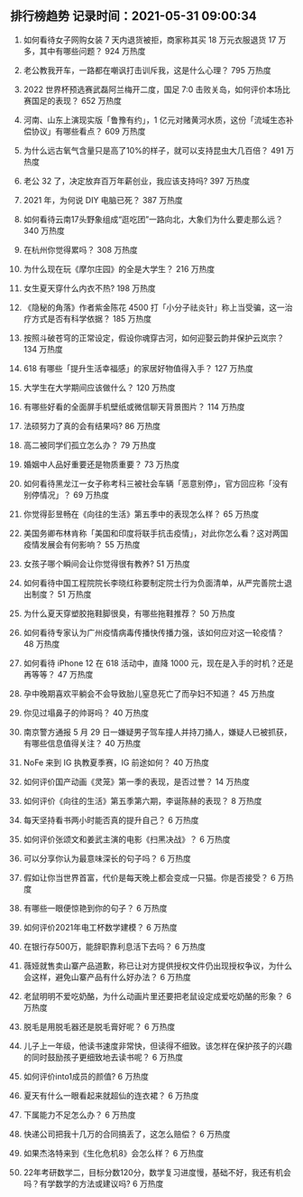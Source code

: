 
## 排行榜趋势 记录时间：2021-05-31 09:00:34
  
  1. 如何看待女子网购女装 7 天内退货被拒，商家称其买 18 万元衣服退货 17 万多，其中有哪些问题？ 924 万热度
    
  2. 老公教我开车，一路都在嘲讽打击训斥我，这是什么心理？ 795 万热度
    
  3. 2022 世界杯预选赛武磊阿兰梅开二度，国足 7:0 击败关岛，如何评价本场比赛国足的表现？ 652 万热度
    
  4. 河南、山东上演现实版「鲁豫有约」，1 亿元对赌黄河水质，这份「流域生态补偿协议」有哪些看点？ 609 万热度
    
  5. 为什么远古氧气含量只是高了10%的样子，就可以支持昆虫大几百倍？ 491 万热度
    
  6. 老公 32 了，决定放弃百万年薪创业，我应该支持吗? 397 万热度
    
  7. 2021 年，为何说 DIY 电脑已死？ 387 万热度
    
  8. 如何看待云南17头野象组成“逛吃团”一路向北，大象们为什么要走那么远？ 340 万热度
    
  9. 在杭州你觉得累吗？ 308 万热度
    
  10. 为什么现在玩《摩尔庄园》的全是大学生？ 216 万热度
    
  11. 女生夏天穿什么内衣不热? 198 万热度
    
  12. 《隐秘的角落》作者紫金陈花 4500 打「小分子祛炎针」称上当受骗，这一治疗方式是否有科学依据？ 185 万热度
    
  13. 按照斗破苍穹的正常设定，假设你魂穿古河，如何迎娶云韵并保护云岚宗？ 134 万热度
    
  14. 618 有哪些「提升生活幸福感」的家居好物值得入手？ 127 万热度
    
  15. 大学生在大学期间应该做什么？ 120 万热度
    
  16. 有哪些好看的全面屏手机壁纸或微信聊天背景图片？ 114 万热度
    
  17. 法硕努力了真的会有结果吗? 86 万热度
    
  18. 高二被同学们孤立怎么办？ 79 万热度
    
  19. 婚姻中人品好重要还是物质重要？ 73 万热度
    
  20. 如何看待黑龙江一女子称考科三被社会车辆「恶意别停」，官方回应称「没有别停情况」？ 69 万热度
    
  21. 你觉得彭昱畅在《向往的生活》第五季中的表现怎么样？ 65 万热度
    
  22. 美国务卿布林肯称「美国和印度将联手抗击疫情」，对此你怎么看？这对两国疫情发展会有何影响？ 55 万热度
    
  23. 女孩子哪个瞬间会让你觉得很有教养? 51 万热度
    
  24. 如何看待中国工程院院长李晓红称要制定院士行为负面清单，从严完善院士退出制度？ 51 万热度
    
  25. 为什么夏天穿塑胶拖鞋脚很臭，有哪些拖鞋推荐？ 50 万热度
    
  26. 如何看待专家认为广州疫情病毒传播快传播力强，该如何应对这一轮疫情？ 48 万热度
    
  27. 如何看待 iPhone 12 在 618 活动中，直降 1000 元，现在是入手的时机？还是再等等？ 47 万热度
    
  28. 孕中晚期喜欢平躺会不会导致胎儿窒息死亡了而孕妇不知道？ 45 万热度
    
  29. 你见过塌鼻子的帅哥吗？ 40 万热度
    
  30. 南京警方通报 5 月 29 日一嫌疑男子驾车撞人并持刀捅人，嫌疑人已被抓获，有哪些信息值得关注？ 40 万热度
    
  31. NoFe 来到 IG 执教夏季赛，IG 前途如何？ 40 万热度
    
  32. 如何评价国产动画《灵笼》第一季的表现，是否过誉？ 14 万热度
    
  33. 如何评价《向往的生活》第五季第六期，李诞陈赫的表现？ 8 万热度
    
  34. 每天坚持看书两小时能否真的提升自己？ 6 万热度
    
  35. 如何评价张颂文和姜武主演的电影《扫黑决战》？ 6 万热度
    
  36. 可以分享你认为最意味深长的句子吗？ 6 万热度
    
  37. 假如让你当世界首富，代价是每天晚上都会变成一只猫。你是否接受？ 6 万热度
    
  38. 有哪些一眼便惊艳到你的句子？ 6 万热度
    
  39. 如何评价2021年电工杯数学建模？ 6 万热度
    
  40. 在银行存500万，能辞职靠利息活下去吗？ 6 万热度
    
  41. 薇娅就售卖山寨产品道歉，称已让对方提供授权文件仍出现授权争议，为什么会这样，避免山寨产品有什么好办法？ 6 万热度
    
  42. 老鼠明明不爱吃奶酪，为什么动画片里还要把老鼠设定成爱吃奶酪的形象？ 6 万热度
    
  43. 脱毛是用脱毛器还是脱毛膏好呢？ 6 万热度
    
  44. 儿子上一年级，他读书速度非常快，但读得不细致。该怎样在保护孩子的兴趣的同时鼓励孩子更细致地去读书呢？ 6 万热度
    
  45. 如何评价into1成员的颜值? 6 万热度
    
  46. 夏天有什么一眼看起来就超仙的连衣裙？ 6 万热度
    
  47. 下属能力不足怎么办？ 6 万热度
    
  48. 快递公司把我十几万的合同搞丢了，这怎么赔偿？ 6 万热度
    
  49. 如果杰洛特来到《生化危机8》会怎么样？ 6 万热度
    
  50. 22年考研数学二，目标分数120分，数学复习进度慢，基础不好，我还有机会吗？有学数学的方法或建议吗? 6 万热度
    